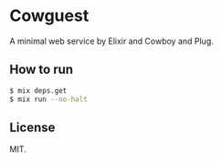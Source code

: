 # Cowguest

A minimal web service by Elixir and Cowboy and Plug.

## How to run

```bash
$ mix deps.get
$ mix run --no-halt
```

## License

MIT.